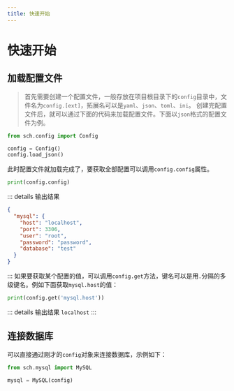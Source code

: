 ```yaml
---
title: 快速开始
---
```

# 快速开始
## 加载配置文件
> 首先需要创建一个配置文件，一般存放在项目根目录下的`config`目录中，文件名为`config.[ext]`，拓展名可以是`yaml`、`json`、`toml`、`ini`。
创建完配置文件后，就可以通过下面的代码来加载配置文件。下面以`json`格式的配置文件为例。
```python {4}
from sch.config import Config

config = Config()
config.load_json()
```
此时配置文件就加载完成了，要获取全部配置可以调用`config.config`属性。
```python
print(config.config)
```
::: details 输出结果
```json
{
  "mysql": {
    "host": "localhost",
    "port": 3306,
    "user": "root",
    "password": "password",
    "database": "test"
  }
}
```
:::
如果要获取某个配置的值，可以调用`config.get`方法，键名可以是用`.`分隔的多级键名。例如下面获取`mysql.host`的值：
```python
print(config.get('mysql.host'))
```
::: details 输出结果
`localhost`
:::
## 连接数据库
可以直接通过刚才的`config`对象来连接数据库，示例如下：
```python {3}
from sch.mysql import MySQL

mysql = MySQL(config)
```